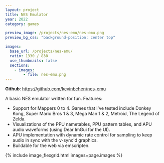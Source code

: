 ```yaml
---
layout: project
title: NES Emulator
year: 2022
category: games

preview_image: /projects/nes-emu/nes-emu.png
preview_bg_css: "background-position: center top"

images:
  base_url: /projects/nes-emu/
  ratio: 1330 / 838
  use_thumbnails: false
  sections:
    - images:
        - file: nes-emu.png
---
```


**Github**: <https://github.com/kevinbchen/nes-emu>

A basic NES emulator written for fun. Features:

- Support for Mappers 0 to 4. Games that I've tested include Donkey Kong, Super Mario Bros 1 & 3, Mega Man 1 & 2, Metroid, The Legend of Zelda.
- Visualizations of the PPU nametables, PPU pattern tables, and APU audio waveforms (using Dear ImGui for the UI).
- APU implementation with dynamic rate control for sampling to keep audio in sync with the v-sync'd graphics.
- Buildable for the web via emscripten.


{% include image_flexgrid.html images=page.images %}
